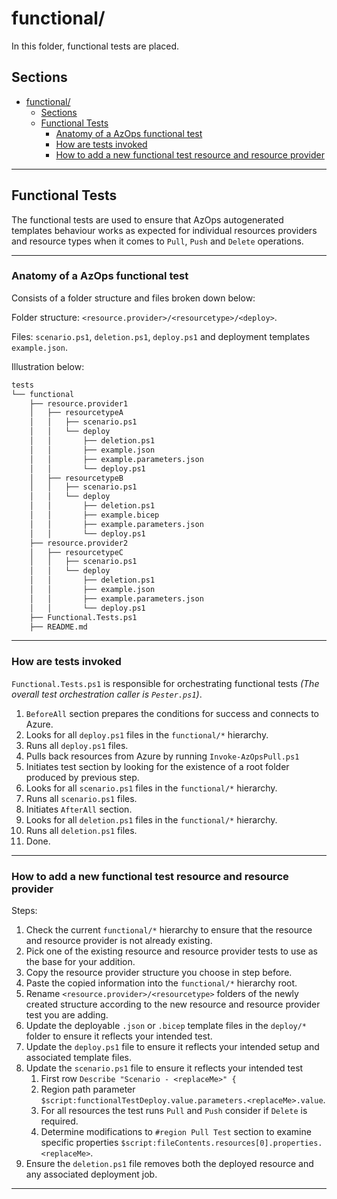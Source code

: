 ﻿# functional/

In this folder, functional tests are placed.

## Sections

- [functional/](#functional)
  - [Sections](#sections)
  - [Functional Tests](#functional-tests)
    - [Anatomy of a AzOps functional test](#anatomy-of-a-azops-functional-test)
    - [How are tests invoked](#how-are-tests-invoked)
    - [How to add a new functional test resource and resource provider](#how-to-add-a-new-functional-test-resource-and-resource-provider)

---

## Functional Tests

The functional tests are used to ensure that AzOps autogenerated templates behaviour works as expected for individual resources providers and resource types when it comes to `Pull`, `Push` and `Delete` operations.

---

### Anatomy of a AzOps functional test

Consists of a folder structure and files broken down below:

Folder structure: `<resource.provider>/<resourcetype>/<deploy>`.

Files: `scenario.ps1`, `deletion.ps1`, `deploy.ps1` and deployment templates `example.json`.

Illustration below:

```bash
tests
└── functional
    ├── resource.provider1
    │   ├── resourcetypeA
    │   │   ├── scenario.ps1
    │   │   └── deploy
    │   │       ├── deletion.ps1
    │   │       ├── example.json
    │   │       ├── example.parameters.json
    │   │       └── deploy.ps1
    │   ├── resourcetypeB
    │   │   ├── scenario.ps1
    │   │   └── deploy
    │   │       ├── deletion.ps1
    │   │       ├── example.bicep
    │   │       ├── example.parameters.json
    │   │       └── deploy.ps1
    ├── resource.provider2
    │   ├── resourcetypeC
    │   │   ├── scenario.ps1
    │   │   └── deploy
    │   │       ├── deletion.ps1
    │   │       ├── example.json
    │   │       ├── example.parameters.json
    │   │       └── deploy.ps1
    ├── Functional.Tests.ps1
    ├── README.md

```
---

### How are tests invoked

`Functional.Tests.ps1` is responsible for orchestrating functional tests *(The overall test orchestration caller is `Pester.ps1`)*.
   1. `BeforeAll` section prepares the conditions for success and connects to Azure.
   2. Looks for all `deploy.ps1` files in the `functional/*` hierarchy.
   3. Runs all `deploy.ps1` files.
   4. Pulls back resources from Azure by running `Invoke-AzOpsPull.ps1`
   5. Initiates test section by looking for the existence of a root folder produced by previous step.
   6. Looks for all `scenario.ps1` files in the `functional/*` hierarchy.
   7. Runs all `scenario.ps1` files.
   8. Initiates `AfterAll` section.
   9. Looks for all `deletion.ps1` files in the `functional/*` hierarchy.
   10. Runs all `deletion.ps1` files.
   11. Done.

---

### How to add a new functional test resource and resource provider

Steps:

1. Check the current `functional/*` hierarchy to ensure that the resource and resource provider is not already existing.
2. Pick one of the existing resource and resource provider tests to use as the base for your addition.
3. Copy the resource provider structure you choose in step before.
4. Paste the copied information into the `functional/*` hierarchy root.
5. Rename `<resource.provider>/<resourcetype>` folders of the newly created structure according to the new resource and resource provider test you are adding.
6. Update the deployable `.json` or `.bicep` template files in the `deploy/*` folder to ensure it reflects your intended test.
7. Update the `deploy.ps1` file to ensure it reflects your intended setup and associated template files.
8. Update the `scenario.ps1` file to ensure it reflects your intended test
   1. First row `Describe "Scenario - <replaceMe>" {`
   2. Region path parameter `$script:functionalTestDeploy.value.parameters.<replaceMe>.value`.
   3. For all resources the test runs `Pull` and `Push` consider if `Delete` is required.
   4. Determine modifications to `#region Pull Test` section to examine specific properties `$script:fileContents.resources[0].properties.<replaceMe>`.
9.  Ensure the `deletion.ps1` file removes both the deployed resource and any associated deployment job.

---
